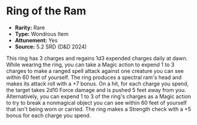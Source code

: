 # Ring of the Ram

- **Rarity:** Rare
- **Type:** Wondrous Item
- **Attunement:** Yes
- **Source:** 5.2 SRD (D&D 2024)

This ring has 3 charges and regains 1d3 expended charges daily at dawn. While wearing the ring, you can take a Magic action to expend 1 to 3 charges to make a ranged spell attack against one creature you can see within 60 feet of yourself. The ring produces a spectral ram's head and makes its attack roll with a +7 bonus. On a hit, for each charge you spend, the target takes 2d10 Force damage and is pushed 5 feet away from you. Alternatively, you can expend 1 to 3 of the ring's charges as a Magic action to try to break a nonmagical object you can see within 60 feet of yourself that isn't being worn or carried. The ring makes a Strength check with a +5 bonus for each charge you spend.
